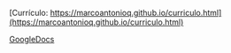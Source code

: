 [Currículo: https://marcoantonioq.github.io/curriculo.html](https://marcoantonioq.github.io/curriculo.html)


[GoogleDocs](https://docs.google.com/document/d/1rC_6mHv3VAT8GcMTaucflX-5UHQ0E1M8QnC8Djadm0I/edit?usp=sharing)
